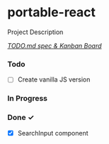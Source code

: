 # portable-react

Project Description

<em>[TODO.md spec & Kanban Board](https://bit.ly/3fCwKfM)</em>

### Todo

- [ ] Create vanilla JS version

### In Progress

### Done ✓

- [x] SearchInput component
